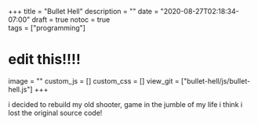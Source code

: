 +++
title = "Bullet Hell"
description = ""
date = "2020-08-27T02:18:34-07:00"
draft = true
notoc = true  
tags = ["programming"]


# edit this!!!!
image = ""
custom_js = []
custom_css = []
view_git = ["bullet-hell/js/bullet-hell.js"] 
+++

i decided to rebuild my old shooter, game in the jumble of my life i think i lost the original source code!
<!--more-->
<!-- i need smarter more responsive way to handle the size of the canvas! -->
<div id="application">
	<img id="player" src="player.png" style="display: none" />
	<img id="enemy" src="enemy.png" style="display: none" />
	<canvas id="gameBoard" width="1200px" height="800px" style="position: relative; right:100px;" ></canvas>
	<script src="main.js"></script>
</div>